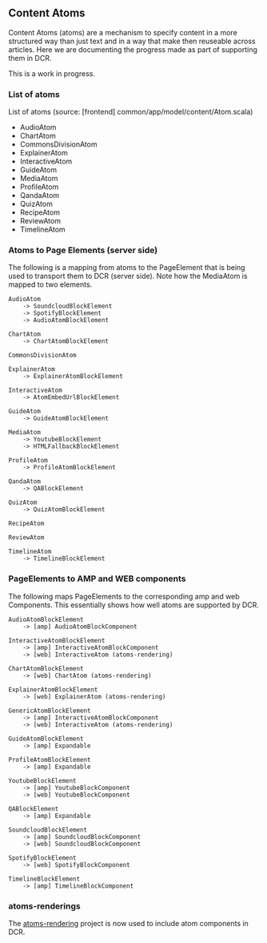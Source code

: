 ## Content Atoms

Content Atoms (atoms) are a mechanism to specify content in a more structured way than just text and in a way that make then reuseable across articles. Here we are documenting the progress made as part of supporting them in DCR.

This is a work in progress.

### List of atoms

List of atoms (source: [frontend] common/app/model/content/Atom.scala)

-   AudioAtom
-   ChartAtom
-   CommonsDivisionAtom
-   ExplainerAtom
-   InteractiveAtom
-   GuideAtom
-   MediaAtom
-   ProfileAtom
-   QandaAtom
-   QuizAtom
-   RecipeAtom
-   ReviewAtom
-   TimelineAtom

### Atoms to Page Elements (server side)

The following is a mapping from atoms to the PageElement that is being used to transport them to DCR (server side). Note how the MediaAtom is mapped to two elements.

```
AudioAtom
    -> SoundcloudBlockElement
    -> SpotifyBlockElement
    -> AudioAtomBlockElement

ChartAtom
    -> ChartAtomBlockElement

CommonsDivisionAtom

ExplainerAtom
	-> ExplainerAtomBlockElement

InteractiveAtom
    -> AtomEmbedUrlBlockElement

GuideAtom
    -> GuideAtomBlockElement

MediaAtom
    -> YoutubeBlockElement
    -> HTMLFallbackBlockElement

ProfileAtom
    -> ProfileAtomBlockElement

QandaAtom
    -> QABlockElement

QuizAtom
    -> QuizAtomBlockElement

RecipeAtom

ReviewAtom

TimelineAtom
    -> TimelineBlockElement
```

### PageElements to AMP and WEB components

The following maps PageElements to the corresponding amp and web Components. This essentially shows how well atoms are supported by DCR.

```
AudioAtomBlockElement
    -> [amp] AudioAtomBlockComponent

InteractiveAtomBlockElement
    -> [amp] InteractiveAtomBlockComponent
    -> [web] InteractiveAtom (atoms-rendering)

ChartAtomBlockElement
    -> [web] ChartAtom (atoms-rendering)

ExplainerAtomBlockElement
	-> [web] ExplainerAtom (atoms-rendering)

GenericAtomBlockElement
    -> [amp] InteractiveAtomBlockComponent
    -> [web] InteractiveAtom (atoms-rendering)

GuideAtomBlockElement
    -> [amp] Expandable

ProfileAtomBlockElement
    -> [amp] Expandable

YoutubeBlockElement
    -> [amp] YoutubeBlockComponent
    -> [web] YoutubeBlockComponent

QABlockElement
    -> [amp] Expandable

SoundcloudBlockElement
    -> [amp] SoundcloudBlockComponent
    -> [web] SoundcloudBlockComponent

SpotifyBlockElement
    -> [web] SpotifyBlockComponent

TimelineBlockElement
    -> [amp] TimelineBlockComponent
```

### atoms-renderings

The [atoms-rendering](https://github.com/guardian/atoms-rendering) project is now used to include atom components in DCR.
